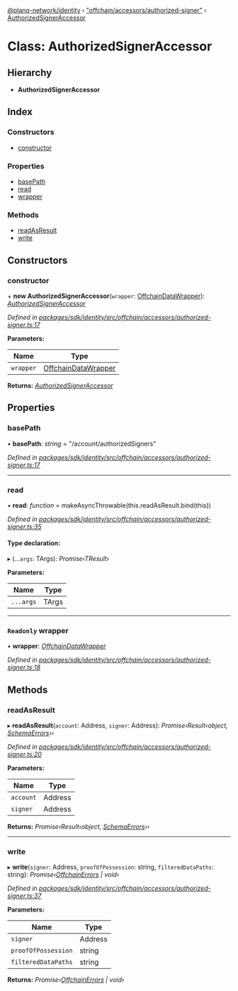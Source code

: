 [@planq-network/identity](../README.md) › ["offchain/accessors/authorized-signer"](../modules/_offchain_accessors_authorized_signer_.md) › [AuthorizedSignerAccessor](_offchain_accessors_authorized_signer_.authorizedsigneraccessor.md)

# Class: AuthorizedSignerAccessor

## Hierarchy

* **AuthorizedSignerAccessor**

## Index

### Constructors

* [constructor](_offchain_accessors_authorized_signer_.authorizedsigneraccessor.md#constructor)

### Properties

* [basePath](_offchain_accessors_authorized_signer_.authorizedsigneraccessor.md#basepath)
* [read](_offchain_accessors_authorized_signer_.authorizedsigneraccessor.md#read)
* [wrapper](_offchain_accessors_authorized_signer_.authorizedsigneraccessor.md#readonly-wrapper)

### Methods

* [readAsResult](_offchain_accessors_authorized_signer_.authorizedsigneraccessor.md#readasresult)
* [write](_offchain_accessors_authorized_signer_.authorizedsigneraccessor.md#write)

## Constructors

###  constructor

\+ **new AuthorizedSignerAccessor**(`wrapper`: [OffchainDataWrapper](../interfaces/_offchain_data_wrapper_.offchaindatawrapper.md)): *[AuthorizedSignerAccessor](_offchain_accessors_authorized_signer_.authorizedsigneraccessor.md)*

*Defined in [packages/sdk/identity/src/offchain/accessors/authorized-signer.ts:17](https://github.com/planq-network/planq-sdk/blob/master/packages/sdk/identity/src/offchain/accessors/authorized-signer.ts#L17)*

**Parameters:**

Name | Type |
------ | ------ |
`wrapper` | [OffchainDataWrapper](../interfaces/_offchain_data_wrapper_.offchaindatawrapper.md) |

**Returns:** *[AuthorizedSignerAccessor](_offchain_accessors_authorized_signer_.authorizedsigneraccessor.md)*

## Properties

###  basePath

• **basePath**: *string* = "/account/authorizedSigners"

*Defined in [packages/sdk/identity/src/offchain/accessors/authorized-signer.ts:17](https://github.com/planq-network/planq-sdk/blob/master/packages/sdk/identity/src/offchain/accessors/authorized-signer.ts#L17)*

___

###  read

• **read**: *function* = makeAsyncThrowable(this.readAsResult.bind(this))

*Defined in [packages/sdk/identity/src/offchain/accessors/authorized-signer.ts:35](https://github.com/planq-network/planq-sdk/blob/master/packages/sdk/identity/src/offchain/accessors/authorized-signer.ts#L35)*

#### Type declaration:

▸ (...`args`: TArgs): *Promise‹TResult›*

**Parameters:**

Name | Type |
------ | ------ |
`...args` | TArgs |

___

### `Readonly` wrapper

• **wrapper**: *[OffchainDataWrapper](../interfaces/_offchain_data_wrapper_.offchaindatawrapper.md)*

*Defined in [packages/sdk/identity/src/offchain/accessors/authorized-signer.ts:18](https://github.com/planq-network/planq-sdk/blob/master/packages/sdk/identity/src/offchain/accessors/authorized-signer.ts#L18)*

## Methods

###  readAsResult

▸ **readAsResult**(`account`: Address, `signer`: Address): *Promise‹Result‹object, [SchemaErrors](../modules/_offchain_accessors_errors_.md#schemaerrors)››*

*Defined in [packages/sdk/identity/src/offchain/accessors/authorized-signer.ts:20](https://github.com/planq-network/planq-sdk/blob/master/packages/sdk/identity/src/offchain/accessors/authorized-signer.ts#L20)*

**Parameters:**

Name | Type |
------ | ------ |
`account` | Address |
`signer` | Address |

**Returns:** *Promise‹Result‹object, [SchemaErrors](../modules/_offchain_accessors_errors_.md#schemaerrors)››*

___

###  write

▸ **write**(`signer`: Address, `proofOfPossession`: string, `filteredDataPaths`: string): *Promise‹[OffchainErrors](../modules/_offchain_data_wrapper_.md#offchainerrors) | void›*

*Defined in [packages/sdk/identity/src/offchain/accessors/authorized-signer.ts:37](https://github.com/planq-network/planq-sdk/blob/master/packages/sdk/identity/src/offchain/accessors/authorized-signer.ts#L37)*

**Parameters:**

Name | Type |
------ | ------ |
`signer` | Address |
`proofOfPossession` | string |
`filteredDataPaths` | string |

**Returns:** *Promise‹[OffchainErrors](../modules/_offchain_data_wrapper_.md#offchainerrors) | void›*
